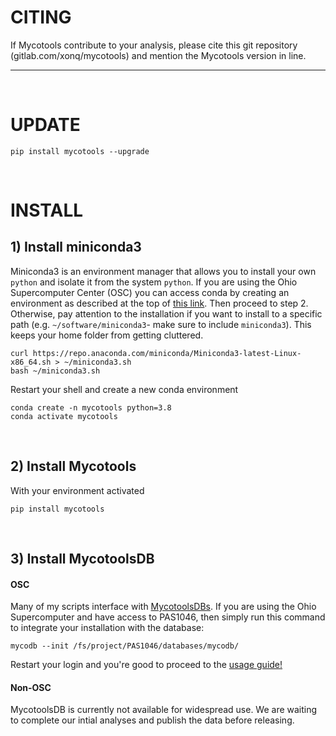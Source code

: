 # CITING

If Mycotools contribute to your analysis, please cite this git repository (gitlab.com/xonq/mycotools) and mention the Mycotools version in line.

---

<br />

# UPDATE
```
pip install mycotools --upgrade
```

<br />

# INSTALL
## 1) Install miniconda3
Miniconda3 is an environment manager that allows you to install your own `python` and isolate it from the system `python`. If you are using the Ohio Supercomputer Center (OSC) you can access conda by creating an environment as described at the top of [this link](https://www.osc.edu/resources/getting_started/howto/howto_add_python_packages_using_the_conda_package_manager). Then proceed to step 2.
Otherwise, pay attention to the installation if you want to install to a specific path (e.g. `~/software/miniconda3`- make sure to include `miniconda3`). This keeps your home folder from getting cluttered. 

```	
curl https://repo.anaconda.com/miniconda/Miniconda3-latest-Linux-x86_64.sh > ~/miniconda3.sh
bash ~/miniconda3.sh
```

Restart your shell and create a new conda environment
```
conda create -n mycotools python=3.8
conda activate mycotools
```

<br />

## 2) Install Mycotools
With your environment activated
```
pip install mycotools
```

<br />

## 3) Install MycotoolsDB 
#### OSC
Many of my scripts interface with [MycotoolsDBs](https://gitlab.com/xonq/MycotoolsDB/-/blob/master/README.md). If you are using the Ohio Supercomputer and have access to PAS1046, then simply run this command to integrate your installation with the database:
```
mycodb --init /fs/project/PAS1046/databases/mycodb/
```

Restart your login and you're good to proceed to the [usage guide!](https://gitlab.com/xonq/mycotools/-/blob/master/mycotools/USAGE.md)

#### Non-OSC
MycotoolsDB is currently not available for widespread use. We are waiting to complete our intial analyses and publish the data before releasing.
